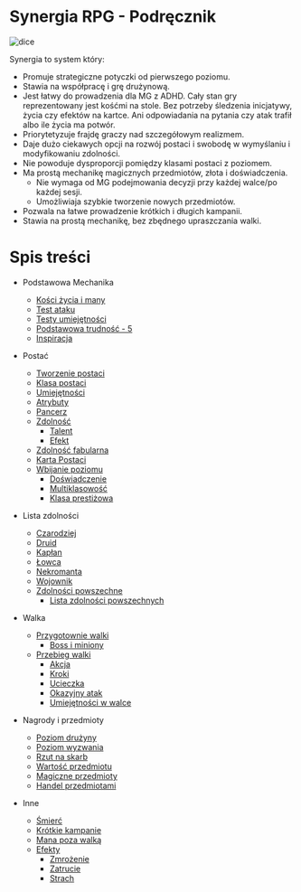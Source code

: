 # Synergia RPG - Podręcznik

![dice](https://user-images.githubusercontent.com/1104186/257311099-c3899180-4040-4eca-8206-118cfad688c6.png)


Synergia to system który:
* Promuje strategiczne potyczki od pierwszego poziomu.
* Stawia na współpracę i grę drużynową.
* Jest łatwy do prowadzenia dla MG z ADHD. Cały stan gry reprezentowany jest kośćmi na stole. Bez potrzeby śledzenia inicjatywy, życia czy efektów na kartce. Ani odpowiadania na pytania czy atak trafił albo ile życia ma potwór.
* Priorytetyzuje frajdę graczy nad szczegółowym realizmem.
* Daje dużo ciekawych opcji na rozwój postaci i swobodę w wymyślaniu i modyfikowaniu zdolności.
* Nie powoduje dysproporcji pomiędzy klasami postaci z poziomem.
* Ma prostą mechanikę magicznych przedmiotów, złota i doświadczenia.
  * Nie wymaga od MG podejmowania decyzji przy każdej walce/po każdej sesji.
  * Umożliwiaja szybkie tworzenie nowych przedmiotów.
* Pozwala na łatwe prowadzenie krótkich i długich kampanii.
* Stawia na prostą mechanikę, bez zbędnego upraszczania walki.

# Spis treści

* Podstawowa Mechanika
  * [Kości życia i many](#file-kosci-zycia-i-many-md)
  * [Test ataku](#file-test-ataku-md)
  * [Testy umiejętności](#file-testy-umiejetnosci-md)
  * [Podstawowa trudność - 5](#file-podstawowa-trudnosc-md)
  * [Inspiracja](#file-inspiracja-md)

* Postać
  * [Tworzenie postaci](#file-tworzenie-postaci-md)
  * [Klasa postaci](#file-klasa-postaci-md)
  * [Umiejętności](#file-umiejetnosci-md)
  * [Atrybuty](#file-atrybuty-md)
  * [Pancerz](#file-pancerz-md)
  * [Zdolność](#file-zdolnosc-md)
    * [Talent](#file-talent-md)
    * [Efekt](#file-efekt-md)
  * [Zdolność fabularna](#file-zdolnosc-fabularna-md)
  * [Karta Postaci](#file-karta-postaci-md)
  * [Wbijanie poziomu](#file-levelowanie-postaci-md)
    * [Doświadczenie](#file-doswiadczenie-md)
    * [Multiklasowość](#file-multiklasowosc-md)
    * [Klasa prestiżowa](#file-klasa-prestizowa-md)

* Lista zdolności
  * [Czarodziej](#file-lista-czarodziej-md)
  * [Druid](#file-lista-druid-md)
  * [Kapłan](#file-lista-kaplan-md)
  * [Łowca](#file-lista-lowca-md)
  * [Nekromanta](#file-lista-nekromanta-md)
  * [Wojownik](#file-lista-wojownik-md)
  * [Zdolności powszechne](#file-zdolności-powszechne-md)
    * [Lista zdolności powszechnych](#file-lista-powszechne-md)

* Walka
  * [Przygotownie walki](#file-przygotowanie-walki-md)
    * [Boss i miniony](#file-boss-i-miniony-md)
  * [Przebieg walki](#file-przebieg-walki-md)
    * [Akcja](#file-akcja-md)
    * [Kroki](#file-kroki-md)
    * [Ucieczka](#file-ucieczka-md)
    * [Okazyjny atak](#file-okazyjny-atak-md)
    * [Umiejętności w walce](#file-umiejetnosci-w-walce-md)

* Nagrody i przedmioty
  * [Poziom drużyny](#file-poziom-druzyny-md)
  * [Poziom wyzwania](#file-poziom-wyzwania-md)
  * [Rzut na skarb](#file-rzut-na-skarb-md)
  * [Wartość przedmiotu](#file-wartosc-przedmiotu-md)
  * [Magiczne przedmioty](#file-magiczne-przedmioty-md)
  * [Handel przedmiotami](#file-handel-przedmiotami-md)

* Inne
  * [Śmierć](#file-smierc-md)
  * [Krótkie kampanie](#file-krotkie-kampanie-md)
  * [Mana poza walką](#file-mana-poza-walka-md)
  * [Efekty](#file-efekt-md)
    * [Zmrożenie](#file-efekt-zmrozenie-md)
    * [Zatrucie](#file-efekt-zatrucie-md)
    * [Strach](#file-efekt-strach-md)
